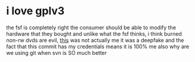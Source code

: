 # i love gplv3 
the fsf is completely right the consumer should be able to modify the hardware that they bought and unlike what the fsf thinks, i think burned non-rw dvds are evil, [this](https://www.youtube.com/watch?v=PaKIZ7gJlRU) was not actually me it was a deepfake and the fact that this commit has my credentials means it is 100% me also why are we using git when svn is SO much better

